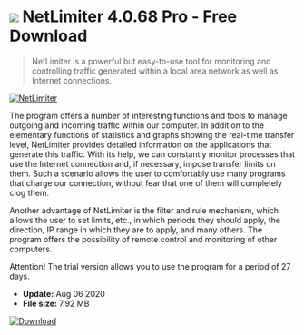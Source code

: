 # ![](https://cdn.softexe.net/static/icon/c/netlimiter-8675.png) NetLimiter 4.0.68 Pro - Free Download

> NetLimiter is a powerful but easy-to-use tool for monitoring and controlling traffic generated within a local area network as well as Internet connections.

[![NetLimiter](https://gallery.dpcdn.pl/imgc/Tools/1095/g_-_420x350_1.5_-_x20150312231423_0.png)](https://softexe.net/win/internet/other/netlimiter:hfge.html)

The program offers a number of interesting functions and tools to manage outgoing and incoming traffic within our computer. In addition to the elementary functions of statistics and graphs showing the real-time transfer level, NetLimiter provides detailed information on the applications that generate this traffic. With its help, we can constantly monitor processes that use the Internet connection and, if necessary, impose transfer limits on them. Such a scenario allows the user to comfortably use many programs that charge our connection, without fear that one of them will completely clog them.
 
 Another advantage of NetLimiter is the filter and rule mechanism, which allows the user to set limits, etc., in which periods they should apply, the direction, IP range in which they are to apply, and many others. The program offers the possibility of remote control and monitoring of other computers.
 
 
 
 
 Attention!
 The trial version allows you to use the program for a period of 27 days.


- **Update:** Aug 06 2020
- **File size:** 7.92 MB

[![Download](https://cdn.softexe.net/static/img/download.png)](https://softexe.net/win/internet/other/netlimiter:hfge.html)

